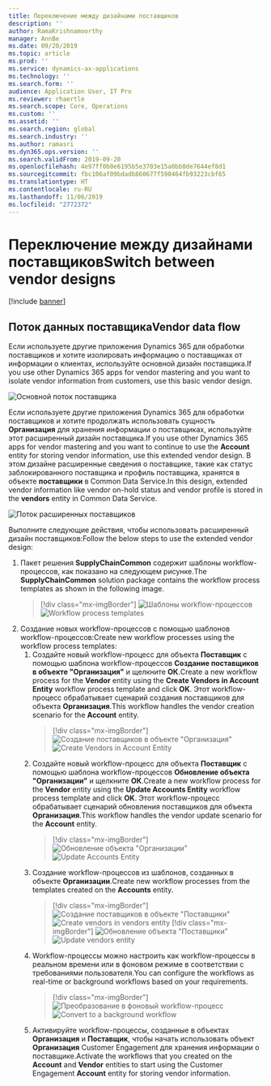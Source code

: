 ```yaml
---
title: Переключение между дизайнами поставщиков
description: ''
author: RamaKrishnamoorthy
manager: AnnBe
ms.date: 09/20/2019
ms.topic: article
ms.prod: ''
ms.service: dynamics-ax-applications
ms.technology: ''
ms.search.form: ''
audience: Application User, IT Pro
ms.reviewer: rhaertle
ms.search.scope: Core, Operations
ms.custom: ''
ms.assetid: ''
ms.search.region: global
ms.search.industry: ''
ms.author: ramasri
ms.dyn365.ops.version: ''
ms.search.validFrom: 2019-09-20
ms.openlocfilehash: 4e97ff0b0e6195b5e3703e15a0bb0de7644ef8d1
ms.sourcegitcommit: fbc106af09bdadb860677f590464fb93223cbf65
ms.translationtype: HT
ms.contentlocale: ru-RU
ms.lasthandoff: 11/06/2019
ms.locfileid: "2772372"
---
```

# <a name="switch-between-vendor-designs"></a><span data-ttu-id="9e0ce-102">Переключение между дизайнами поставщиков</span><span class="sxs-lookup"><span data-stu-id="9e0ce-102">Switch between vendor designs</span></span>

[!include [banner](../includes/banner.md)]

## <a name="vendor-data-flow"></a><span data-ttu-id="9e0ce-103">Поток данных поставщика</span><span class="sxs-lookup"><span data-stu-id="9e0ce-103">Vendor data flow</span></span> 

<span data-ttu-id="9e0ce-104">Если используете другие приложения Dynamics 365 для обработки поставщиков и хотите изолировать информацию о поставщиках от информации о клиентах, используйте основной дизайн поставщика.</span><span class="sxs-lookup"><span data-stu-id="9e0ce-104">If you use other Dynamics 365 apps for vendor mastering and you want to isolate vendor information from customers, use this basic vendor design.</span></span>  

![Основной поток поставщика](media/dual-write-switch-1.png)
 
<span data-ttu-id="9e0ce-106">Если используете другие приложения Dynamics 365 для обработки поставщиков и хотите продолжать использовать сущность **Организация** для хранения информации о поставщиках, используйте этот расширенный дизайн поставщика.</span><span class="sxs-lookup"><span data-stu-id="9e0ce-106">If you use other Dynamics 365 apps for vendor mastering and you want to continue to use the **Account** entity for storing vendor information, use this extended vendor design.</span></span> <span data-ttu-id="9e0ce-107">В этом дизайне расширенные сведения о поставщике, такие как статус заблокированного поставщика и профиль поставщика, хранятся в объекте **поставщики** в Common Data Service.</span><span class="sxs-lookup"><span data-stu-id="9e0ce-107">In this design, extended vendor information like vendor on-hold status and vendor profile is stored in the **vendors** entity in Common Data Service.</span></span> 

![Поток расширенных поставщиков](media/dual-write-switch-2.png)
 
<span data-ttu-id="9e0ce-109">Выполните следующие действия, чтобы использовать расширенный дизайн поставщиков:</span><span class="sxs-lookup"><span data-stu-id="9e0ce-109">Follow the below steps to use the extended vendor design:</span></span> 
 
1. <span data-ttu-id="9e0ce-110">Пакет решения **SupplyChainCommon** содержит шаблоны workflow-процессов, как показано на следующем рисунке.</span><span class="sxs-lookup"><span data-stu-id="9e0ce-110">The **SupplyChainCommon** solution package contains the workflow process templates as shown in the following image.</span></span>
    > [!div class="mx-imgBorder"]
    > <span data-ttu-id="9e0ce-111">![Шаблоны workflow-процессов](media/dual-write-switch-3.png)</span><span class="sxs-lookup"><span data-stu-id="9e0ce-111">![Workflow process templates](media/dual-write-switch-3.png)</span></span>
2. <span data-ttu-id="9e0ce-112">Создание новых workflow-процессов с помощью шаблонов workflow-процессов:</span><span class="sxs-lookup"><span data-stu-id="9e0ce-112">Create new workflow processes using the workflow process templates:</span></span> 
    1. <span data-ttu-id="9e0ce-113">Создайте новый workflow-процесс для объекта **Поставщик** с помощью шаблона workflow-процессов **Создание поставщиков в объекте "Организация"** и щелкните **ОК**.</span><span class="sxs-lookup"><span data-stu-id="9e0ce-113">Create a new workflow process for the **Vendor** entity using the **Create Vendors in Account Entity** workflow process template and click **OK**.</span></span> <span data-ttu-id="9e0ce-114">Этот workflow-процесс обрабатывает сценарий создания поставщиков для объекта **Организация**.</span><span class="sxs-lookup"><span data-stu-id="9e0ce-114">This workflow handles the vendor creation scenario for the **Account** entity.</span></span>
        > [!div class="mx-imgBorder"]
        > <span data-ttu-id="9e0ce-115">![Создание поставщиков в объекте "Организация"](media/dual-write-switch-4.png)</span><span class="sxs-lookup"><span data-stu-id="9e0ce-115">![Create Vendors in Account Entity](media/dual-write-switch-4.png)</span></span>
    2. <span data-ttu-id="9e0ce-116">Создайте новый workflow-процесс для объекта **Поставщик** с помощью шаблона workflow-процессов **Обновление объекта "Организации"** и щелкните **ОК**.</span><span class="sxs-lookup"><span data-stu-id="9e0ce-116">Create a new workflow process for the **Vendor** entity using the **Update Accounts Entity** workflow process template and click **OK**.</span></span> <span data-ttu-id="9e0ce-117">Этот workflow-процесс обрабатывает сценарий обновления поставщиков для объекта **Организация**.</span><span class="sxs-lookup"><span data-stu-id="9e0ce-117">This workflow handles the vendor update scenario for the **Account** entity.</span></span> 
        > [!div class="mx-imgBorder"]
        > <span data-ttu-id="9e0ce-118">![Обновление объекта "Организации"](media/dual-write-switch-5.png)</span><span class="sxs-lookup"><span data-stu-id="9e0ce-118">![Update Accounts Entity](media/dual-write-switch-5.png)</span></span>
    3. <span data-ttu-id="9e0ce-119">Создание workflow-процессов из шаблонов, созданных в объекте **Организации**.</span><span class="sxs-lookup"><span data-stu-id="9e0ce-119">Create new workflow processes from the templates created on the **Accounts** entity.</span></span> 
        > [!div class="mx-imgBorder"]
        > <span data-ttu-id="9e0ce-120">![Создание поставщиков в объекте "Поставщики"](media/dual-write-switch-6.png)
        > </span><span class="sxs-lookup"><span data-stu-id="9e0ce-120">![Create vendors in vendors entity](media/dual-write-switch-6.png)
        > </span></span>[!div class="mx-imgBorder"]
<span data-ttu-id="9e0ce-121">![Обновление объекта "Поставщики"](media/dual-write-switch-7.png)</span><span class="sxs-lookup"><span data-stu-id="9e0ce-121">![Update vendors entity](media/dual-write-switch-7.png)</span></span>
    4. <span data-ttu-id="9e0ce-122">Workflow-процессы можно настроить как workflow-процессы в реальном времени или в фоновом режиме в соответствии с требованиями пользователя.</span><span class="sxs-lookup"><span data-stu-id="9e0ce-122">You can configure the workflows as real-time or background workflows based on your requirements.</span></span> 
        > [!div class="mx-imgBorder"]
        > <span data-ttu-id="9e0ce-123">![Преобразование в фоновый workflow-процесс](media/dual-write-switch-8.png)</span><span class="sxs-lookup"><span data-stu-id="9e0ce-123">![Convert to a background workflow](media/dual-write-switch-8.png)</span></span>
    5. <span data-ttu-id="9e0ce-124">Активируйте workflow-процессы, созданные в объектах **Организация** и **Поставщик**, чтобы начать использовать объект **Организация** Customer Engagement для хранения информации о поставщике.</span><span class="sxs-lookup"><span data-stu-id="9e0ce-124">Activate the workflows that you created on the **Account** and **Vendor** entities to start using the Customer Engagement **Account** entity for storing vendor information.</span></span> 
 
